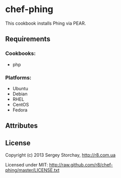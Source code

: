 chef-phing
============

This cookbook installs Phing via PEAR.

Requirements
------------

### Cookbooks:

* php

### Platforms:

* Ubuntu
* Debian
* RHEL
* CentOS
* Fedora

Attributes
----------


License
-------

Copyright (c) 2013 Sergey Storchay, http://r8.com.ua

Licensed under MIT:
http://raw.github.com/r8/chef-phing/master/LICENSE.txt
